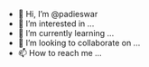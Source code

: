 - 👋 Hi, I’m @padieswar
- 👀 I’m interested in ...
- 🌱 I’m currently learning ...
- 💞️ I’m looking to collaborate on ...
- 📫 How to reach me ...

<!---
padieswar/padieswar is a ✨ special ✨ repository because its `README.md` (this file) appears on your GitHub profile.
You can click the Preview link to take a look at your changes.
--->
